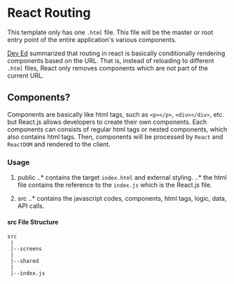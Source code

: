 # React Routing

This template only has one `.html` file. This file will be the master or root entry point of the entire application's various components.

[Dev Ed](https://www.youtube.com/watch?v=Law7wfdg_ls&ab_channel=DevEd) summarized that routing in react is basically conditionally rendering components based on the URL. That is, instead of reloading to different `.html` files, React only removes components which are not part of the current URL.

## Components?

Components are basically like html tags, such as `<p></p>`, `<div></div>`, etc. but React.js allows developers to create their own components. Each components can consists of regular html tags or nested components, which also contains html tags. Then, components will be processed by `React` and `ReactDOM` and rendered to the client.


### Usage 

1. public
..* contains the target `index.html` and external styling.
..* the html file contains the reference to the `index.js` which is the React.js file.

2. src
..* contains the javascript codes, components, html tags, logic, data, API calls.

#### src File Structure

```
src
 |
 |--screens
 |
 |--shared
 |
 |--index.js
```